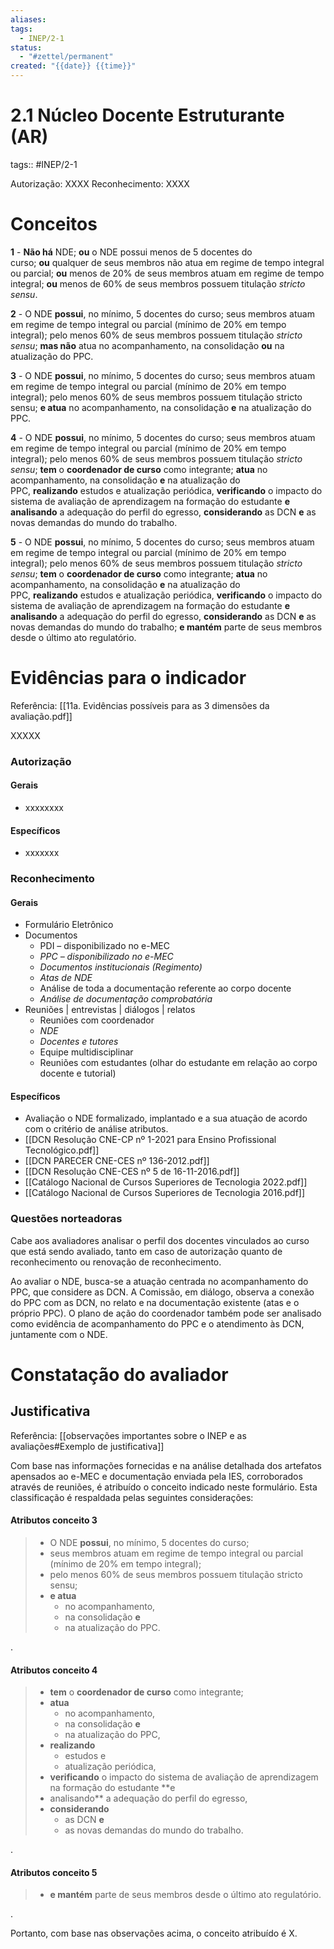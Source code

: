 ```yaml
---
aliases: 
tags:
  - INEP/2-1
status:
  - "#zettel/permanent"
created: "{{date}} {{time}}"
---
```

# 2.1 Núcleo Docente Estruturante (AR)

tags:: #INEP/2-1

Autorização: XXXX
Reconhecimento: XXXX

# Conceitos

**1** - **Não há** NDE; **ou** o NDE possui menos de 5 docentes do curso; **ou** qualquer de seus membros não atua em regime de tempo integral ou parcial; **ou** menos de 20% de seus membros atuam em regime de tempo integral; **ou** menos de 60% de seus membros possuem titulação _stricto sensu_.

**2** - O NDE **possui**, no mínimo, 5 docentes do curso; seus membros atuam em regime de tempo integral ou parcial (mínimo de 20% em tempo integral); pelo menos 60% de seus membros possuem titulação _stricto sensu_; **mas não** atua no acompanhamento, na consolidação **ou** na atualização do PPC.

**3** - O NDE **possui**, no mínimo, 5 docentes do curso; seus membros atuam em regime de tempo integral ou parcial (mínimo de 20% em tempo integral); pelo menos 60% de seus membros possuem titulação stricto sensu; **e atua** no acompanhamento, na consolidação **e** na atualização do PPC.

**4** - O NDE **possui**, no mínimo, 5 docentes do curso; seus membros atuam em regime de tempo integral ou parcial (mínimo de 20% em tempo integral); pelo menos 60% de seus membros possuem titulação _stricto sensu_; **tem** o **coordenador de curso** como integrante; **atua** no acompanhamento, na consolidação **e** na atualização do PPC, **realizando** estudos e atualização periódica, **verificando** o impacto do sistema de avaliação de aprendizagem na formação do estudante **e analisando** a adequação do perfil do egresso, **considerando** as DCN **e** as novas demandas do mundo do trabalho.

**5** - O NDE **possui**, no mínimo, 5 docentes do curso; seus membros atuam em regime de tempo integral ou parcial (mínimo de 20% em tempo integral); pelo menos 60% de seus membros possuem titulação _stricto sensu_; **tem** o **coordenador de curso** como integrante; **atua** no acompanhamento, na consolidação **e** na atualização do PPC, **realizando** estudos e atualização periódica, **verificando** o impacto do sistema de avaliação de aprendizagem na formação do estudante **e analisando** a adequação do perfil do egresso, **considerando** as DCN **e** as novas demandas do mundo do trabalho; **e mantém** parte de seus membros desde o último ato regulatório.

# Evidências para o indicador

Referência: [[11a. Evidências possíveis para as 3 dimensões da avaliação.pdf]]

XXXXX

### Autorização

#### Gerais

- xxxxxxxx

#### Específicos

- xxxxxxx

### Reconhecimento

#### Gerais

- Formulário Eletrônico
- Documentos
  - PDI – disponibilizado no e-MEC
  - _PPC – disponibilizado no e-MEC_
  - _Documentos institucionais (Regimento)_
  - _Atas de NDE_
  - Análise de toda a documentação referente ao corpo docente
  - _Análise de documentação comprobatória_
- Reuniões | entrevistas | diálogos | relatos
  - Reuniões com coordenador
  - _NDE_
  - _Docentes e tutores_
  - Equipe multidisciplinar
  - Reuniões com estudantes (olhar do estudante em relação ao corpo docente e tutorial)

#### Específicos

- Avaliação o NDE formalizado, implantado e a sua atuação de acordo com o critério de análise atributos.
- [[DCN Resolução CNE-CP nº 1-2021 para Ensino Profissional Tecnológico.pdf]]
- [[DCN PARECER CNE-CES nº 136-2012.pdf]]
- [[DCN Resolução CNE-CES nº 5 de 16-11-2016.pdf]]
- [[Catálogo Nacional de Cursos Superiores de Tecnologia 2022.pdf]]
- [[Catálogo Nacional de Cursos Superiores de Tecnologia 2016.pdf]]

### Questões norteadoras

Cabe aos avaliadores analisar o perfil dos docentes vinculados ao curso que está sendo avaliado, tanto em caso de autorização quanto de reconhecimento ou renovação de reconhecimento.

Ao avaliar o NDE, busca-se a atuação centrada no acompanhamento do PPC, que considere as DCN. A Comissão, em diálogo, observa a conexão do PPC com as DCN, no relato e na documentação existente (atas e o próprio PPC). O plano de ação do coordenador também pode ser analisado como evidência de acompanhamento do PPC e o atendimento às DCN, juntamente com o NDE.

# Constatação do avaliador

## Justificativa

Referência: [[observações importantes sobre o INEP e as avaliações#Exemplo de justificativa]]

Com base nas informações fornecidas e na análise detalhada dos artefatos apensados ao e-MEC e documentação enviada pela IES, corroborados através de reuniões, é atribuído o conceito indicado neste formulário. Esta classificação é respaldada pelas seguintes considerações:

#### Atributos conceito 3

> - O NDE **possui**, no mínimo, 5 docentes do curso;
> - seus membros atuam em regime de tempo integral ou parcial (mínimo de 20% em tempo integral);
> - pelo menos 60% de seus membros possuem titulação stricto sensu;
> - **e atua**
>   - no acompanhamento,
>   - na consolidação **e**
>   - na atualização do PPC.

.

#### Atributos conceito 4

> - **tem** o **coordenador de curso** como integrante;
> - **atua**
>   - no acompanhamento,
>   - na consolidação **e**
>   - na atualização do PPC,
> - **realizando**
>   - estudos e
>   - atualização periódica,
> - **verificando** o impacto do sistema de avaliação de aprendizagem na formação do estudante **e
> - analisando** a adequação do perfil do egresso,
> - **considerando**
>   - as DCN **e**
>   - as novas demandas do mundo do trabalho.

.

#### Atributos conceito 5

> - **e mantém** parte de seus membros desde o último ato regulatório.

.

Portanto, com base nas observações acima, o conceito atribuído é X.
